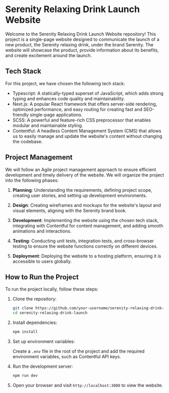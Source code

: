 # Serenity Relaxing Drink Launch Website

Welcome to the Serenity Relaxing Drink Launch Website repository! This project is a single-page website designed to communicate the launch of a new product, the Serenity relaxing drink, under the brand Serenity. The website will showcase the product, provide information about its benefits, and create excitement around the launch.

## Tech Stack

For this project, we have chosen the following tech stack:

- Typescript: A statically-typed superset of JavaScript, which adds strong typing and enhances code quality and maintainability.
- Next.js: A popular React framework that offers server-side rendering, optimized performance, and easy routing for creating fast and SEO-friendly single-page applications.
- SCSS: A powerful and feature-rich CSS preprocessor that enables modular and maintainable styling.
- Contentful: A headless Content Management System (CMS) that allows us to easily manage and update the website's content without changing the codebase.

## Project Management

We will follow an Agile project management approach to ensure efficient development and timely delivery of the website. We will organize the project into the following phases:

1. **Planning**: Understanding the requirements, defining project scope, creating user stories, and setting up development environments.

2. **Design**: Creating wireframes and mockups for the website's layout and visual elements, aligning with the Serenity brand book.

3. **Development**: Implementing the website using the chosen tech stack, integrating with Contentful for content management, and adding smooth animations and interactions.

4. **Testing**: Conducting unit tests, integration tests, and cross-browser testing to ensure the website functions correctly on different devices.

5. **Deployment**: Deploying the website to a hosting platform, ensuring it is accessible to users globally.

## How to Run the Project

To run the project locally, follow these steps:

1. Clone the repository:

   ```bash
   git clone https://github.com/your-username/serenity-relaxing-drink-launch.git
   cd serenity-relaxing-drink-launch
   ```

2. Install dependencies:

   ```bash
   npm install
   ```

3. Set up environment variables:

   Create a `.env` file in the root of the project and add the required environment variables, such as Contentful API keys.

4. Run the development server:

   ```bash
   npm run dev
   ```

5. Open your browser and visit `http://localhost:3000` to view the website.
